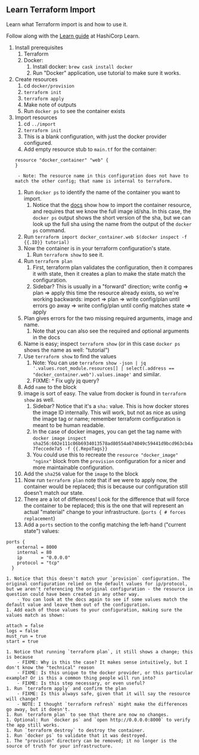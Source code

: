 ## Learn Terraform Import

Learn what Terraform import is and how to use it.

Follow along with the [Learn guide](https://learn.hashicorp.com/FIXME) at HashiCorp Learn.

1. Install prerequisites
    1. Terraform
    1. Docker:
        1. Install docker: `brew cask install docker`
        1. Run "Docker" application, use tutorial to make sure it works.
1. Create resources
    1. cd `docker/provision`
    1. `terraform init`
    1. `terraform apply`
    1. Make note of outputs
    1. Run `docker ps` to see the container exists
1. Import resources
    1. cd `../import`
    1. `terraform init`
    1. This is a blank configuration, with just the docker provider configured.
    1. Add empty resource stub to `main.tf` for the container:
    ```
    resource "docker_container" "web" {
    }
    ```
        - Note: The resource name in this configuration does not have to match the other config; that name is internal to terraform.
    1. Run `docker ps` to identify the name of the container you want to import.
        1. Notice that the [docs](https://www.terraform.io/docs/providers/docker/r/container.html) show how to import the container resource, and requires that we know the full image id/sha. In this case, the `docker ps` output shows the short version of the sha, but we can look up the full sha using the name from the output of the `docker ps` command.
    1. Run `terraform import docker_container.web $(docker inspect -f {{.ID}} tutorial)`
    1. Now the container is in your terraform configuration's state.
        1. Run `terraform show` to see it.
    1. Run `terraform plan`
        1. First, terraform plan validates the configuration, then it compares it with state, then it creates a plan to make the state match the configuration.
        1. Sidebar? This is usually in a "forward" direction; write config => plan => apply this time the resource already exists, so we're working backwards: import => plan => write config/plan until errors go away => write config/plan until config matches state => apply
    1. Plan gives errors for the two missing required arguments, image and name.
        1. Note that you can also see the required and optional arguments in the docs
    1. Name is easy; inspect `terraform show` (or in this case `docker ps` shows the name as well: "tutorial")
    1. Use `terraform show` to find the values
        1. Note: You can use `terraform show -json | jq '.values.root_module.resources[] | select(.address == "docker_container.web").values.image'` and similar.
        1. FIXME: ^ Fix ugly jq query?
    1. Add `name` to the block
    1. image is sort of easy. The value from docker is found in `terraform show` as well.
        1. Sidebar? Notice that it's a `sha:` value. This is how docker stores the image ID internally. This will work, but not as nice as using the image tag or name; remember terraform configuration is meant to be human readable.
        1. In the case of docker images, you can get the tag name with `docker image inspect sha256:602e111c06b6934013578ad80554a074049c59441d9bcd963cb4a7feccede7a5 -f {{.RepoTags}}`
        1. You could use this to recreate the `resource "docker_image" "nginx"` block from the `provision` configuration for a nicer and more maintainable configuration.
    1. Add the `sha256` value for the `image` to the block
    1. Now run `terraform plan` note that if we were to apply now, the container would be replaced; this is because our configuration still doesn't match our state.
    1. There are a lot of differences! Look for the difference that will force the container to be replaced; this is the one that will represent an actual "material" change to your infrastructure. (`ports { # forces replacement`)
    1. Add a `ports` section to the config matching the left-hand ("current state") values:
```
ports {
    external = 8000
    internal = 80
    ip       = "0.0.0.0"
    protocol = "tcp"
  }
```
    1. Notice that this doesn't match your `provision` configuration. The original configuration relied on the default values for ip/protocol, but we aren't referencing the original configuration - the resource in question could have been created in any other way.
        - You can look at the docs again to see if some values match the default value and leave them out of the configuration.
    1. Add each of those values to your configuration, making sure the values match as shown:
```
attach = false
logs = false
must_run = true
start = true
```
    1. Notice that running `terraform plan`, it still shows a change; this is because
        - FIXME: Why is this the case? It makes sense intuitively, but I don't know the "technical" reason
        - FIXME: Is this unique to the docker provider, or this particular example? Or is this a common thing people will run into?
        - FIXME: Is this step necessary, or even useful?
    1. Run `terraform apply` and confirm the plan
        - FIXME: Is this always safe, given that it will say the resource will change?
        - NOTE: I thought `terraform refresh` might make the differences go away, but it doesn't.
    1. Run `terraform plan` to see that there are now no changes.
    1. Optional: Run `docker ps` and `open http://0.0.0.0:8000` to verify the app still works.
    1. Run `terraform destroy` to destroy the container.
    1. Run `docker ps` to validate that it was destroyed.
    1. The "provision" directory can be removed; it no longer is the source of truth for your infrastructure.
